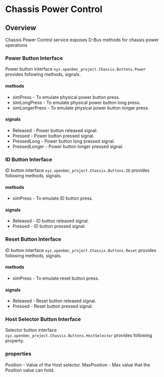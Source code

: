 # Chassis Power Control

## Overview

Chassis Power Control service exposes D-Bus methods for chassis power operations

### Power Button Interface

Power button interface `xyz.openbmc_project.Chassis.Buttons.Power` provides
following methods, signals.

#### methods

- simPress - To emulate physical power button press.
- simLongPress - To emulate physical power button long press.
- simLongerPress - To emulate physical power button longer press.

#### signals

- Released - Power button released signal.
- Pressed - Power button pressed signal.
- PressedLong - Power button long pressed signal.
- PressedLonger - Power button longer pressed signal.

### ID Button Interface

ID button interface `xyz.openbmc_project.Chassis.Buttons.ID` provides following
methods, signals.

#### methods

- simPress - To emulate ID button press.

#### signals

- Released - ID button released signal.
- Pressed - ID button pressed signal.

### Reset Button Interface

ID button interface `xyz.openbmc_project.Chassis.Buttons.Reset` provides
following methods, signals.

#### methods

- simPress - To emulate reset button press.

#### signals

- Released - Reset button released signal.
- Pressed - Reset button pressed signal.

### Host Selector Button Interface

Selector button interface `xyz.openbmc_project.Chassis.Buttons.HostSelector`
provides following property.

### properties

Position - Value of the Host selector. MaxPosition - Max value that the Position
value can hold.
